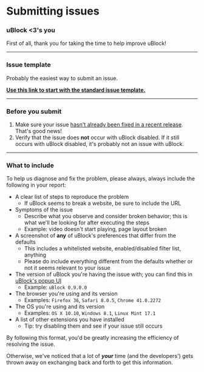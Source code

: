 # Submitting issues

### uBlock <3's you

First of all, thank you for taking the time to help improve uBlock!

---

### Issue template

Probably the easiest way to submit an issue.

**[Use this link to start with the standard issue template.](https://github.com/gorhill/uBlock/issues/new?title=[BrowserName]%20ShortDescription&body=%3C!--%0AInstructions%3A%0A%0AReplace%20the%20relevant%20parts%20of%20this%20template%20%0Awith%20details%20applicable%20to%20your%20case.%20Please%0Adon't%20remove%20the%20headers%2Fsubtitles.%0A%0ADon't%20worry%20about%20removing%20these%20instructions%3B%0Athey're%20not%20visible%20once%20you%20submit%20your%20issue.%0A%0AFor%20details%20about%20issues%2C%20check%20out%3A%0Ahttps%3A%2F%2Fgithub.com%2Fgorhill%2FuBlock%2Fblob%2Fmaster%2FCONTRIBUTING.md%23before-you-submit%0A--%3E%0A%0A%23%23%20Steps%20to%20Reproduce%0A1.%20Replace%20this%20example%20list%20with%20a%20list%20of%20steps%20to%20reproduce%20the%20issue%0A2.%20Example%20step%202%0A3.%20Feel%20free%20to%20add%20more%20steps%0A%0A%23%23%20Symptoms%0AReplace%20this%20with%20a%20description%20of%20what%20the%20symptoms%20you're%20observing%20are.%0A%0A%23%23%20Preferences%20Different%20From%20Defaults%0AWe%20recommend%20a%20screenshot%20—%20include%20any%20filter%20lists%20you%20enabled%2Fdisabled%2C%20whitelisted%20sites%2C%20etc.%0A%0A%23%23%20Info%0A%0A%60%60%60%0AuBlock%20version%3A%0A%20%20%20%200.0.0.0%0ABrowser%20and%20version%3A%0A%20%20%20%20Browser%201.2.3%0AOS%20and%20version%3A%0A%20%20%20%20OS%2010%0A%60%60%60%0A%0A%23%23%20Other%20Extensions%0A%0A*%20None.)**

---

### Before you submit

1. Make sure your issue [hasn't already been fixed in a recent release](https://github.com/gorhill/uBlock/releases). That's good news!
2. Verify that the issue does **not** occur with uBlock disabled. If it still occurs with uBlock disabled, it's probably not an issue with uBlock.

---

### What to include


To help us diagnose and fix the problem, please always, always include the following in your report:

* A clear list of steps to reproduce the problem
  * If uBlock seems to break a website, be sure to include the URL
* Symptoms of the issue
  * Describe what you observe and consider broken behavior; this is what we'll be looking for after executing the steps
  * Example: video doesn't start playing, page layout broken
* A screenshot of **any** of uBlock's preferences that differ from the defaults
  * This includes a whitelisted website, enabled/disabled filter list, anything
  * Please do include everything different from the defaults whether or not it seems relevant to your issue
* The version of uBlock you're having the issue with; you can find this in [uBlock's popup UI](https://github.com/gorhill/uBlock/wiki/Quick-guide:-popup-user-interface)
  * Example: `uBlock 0.9.0.0`
* The browser you're using and its version
  * Examples: `Firefox 36`, `Safari 8.0.5`, `Chrome 41.0.2272` 
* The OS you're using and its version
  * Examples: `OS X 10.10`, `Windows 8.1`, `Linux Mint 17.1`
* A list of other extensions you have installed
  * Tip: try disabling them and see if your issue still occurs

By following this format, you'd be greatly increasing the efficiency of resolving the issue.

Otherwise, we've noticed that a lot of ***your*** time (and the developers') gets thrown away on exchanging back and forth to get this information.
